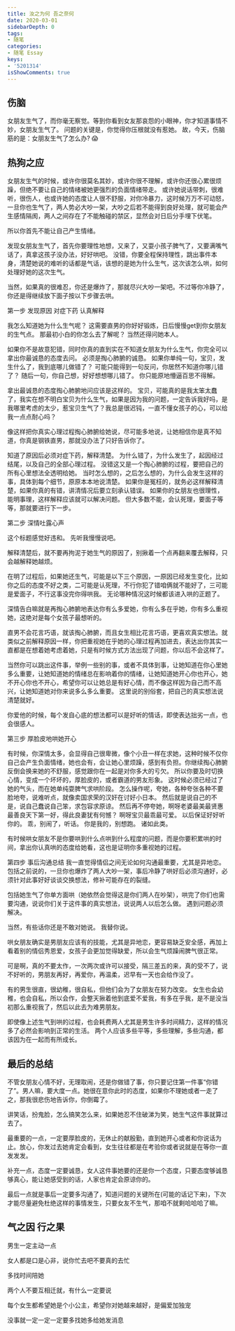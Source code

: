 ```yaml
---
title: 汝之为何 吾之奈何
date: 2020-03-01
sidebarDepth: 0
tags:
- 随笔
categories:
- 随笔 Essay
keys:
- '5201314'
isShowComments: true
---
```


<Boxx/>

## 伤脑

女朋友生气了，而你毫无察觉。等到你看到女友那哀怨的小眼神，你才知道事情不妙，女朋友生气了。
问题的关键是，你觉得你压根就没有惹她。
故，今天，伤脑筋的是：女朋友生气了怎么办? 😱

## 热狗之应

女朋友生气的时候，或许你很莫名其妙，或许你很不理解，或许你还很心累很烦躁，但绝不要让自己的情绪被她更强烈的负面情绪带走。
或许她说话带刺，很难听，很伤人，也或许她的态度让人很不舒服，对你冷暴力，这时候万万不可动怒，一旦你也生气了，两人势必大吵一架，大吵之后若不能得到良好处理，就可能会产生感情隔阂，两人之间存在了不能触碰的禁区，显然会对日后分手埋下伏笔。

所以你首先不能让自己产生情绪。

发现女朋友生气了，首先你要理性地想，又来了，又耍小孩子脾气了，又要满嘴气话了，真拿这孩子没办法，好好哄吧。
没错，你要全程保持理性，跳出事件本身，清楚她说的难听的话都是气话，该想的是她为什么生气，这次该怎么哄，如何处理好她的这次生气。

当然，如果真的很难忍，你还是爆炸了，那就尽兴大吵一架吧。不过等你冷静了，你还是得继续放下面子按以下步骤去哄。



第一步 发现原因 对症下药 认真解释

我怎么知道她为什么生气呢？
这需要直男的你好好锻炼，日后慢慢get到你女朋友的生气点。
那最初小白的你怎么去了解呢？
当然还得问她本人。

如果你不是故意犯错，同时你真的直到实在不知道女朋友为什么生气，你完全可以拿出你最诚恳的态度去问。
必须是掏心肺腑的诚恳。
如果你单纯一句，宝贝，发生什么了，我到底哪儿做错了？
可能只能得到一句反问，你居然不知道你哪儿错了？
随后一句，你自己想，好好想想哪儿错了。
你只能原地懵逼百思不得解。

拿出最诚恳的态度掏心肺腑地问应该是这样的。
宝贝，可能真的是我太笨太蠢了，我实在想不明白宝贝为什么生气，如果是因为我的问题，一定告诉我好吗，是我哪里考虑的太少，惹宝贝生气了？我总是很迟钝，一直不懂女孩子的心，可以给我一点点耐心吗？

像这样把你真实心理过程掏心肺腑给她说，尽可能多地说，让她相信你是真不知道，你真是钢铁直男，那就没办法了只好告诉你了。

知道了原因后必须对症下药，解释清楚。
为什么错了，为什么发生了，起因经过结尾，以及自己的全部心理过程。
没错这又是一个掏心肺腑的过程，要把自己的所有心里想法全透明给她。
当时怎么想的，之后怎么想的，为什么会发生这样的事，具体到每个细节，原原本本地说清楚。
如果你是冤枉的，就务必这样解释清楚，如果你真的有错，讲清情况后要立刻承认错误。
如果你的女朋友也很理性，能明事理，这样解释应该就可以解决问题。
但大多数不能，会认死理，要面子等等，那就要进行下一步。



第二步 深情吐露心声

这个标题感觉好违和。
先听我慢慢说吧。



解释清楚后，就不要再拘泥于她生气的原因了，别揪着一个点再翻来覆去解释，只会越解释她越烦。

在明了过程后，如果她还生气，可能是以下三个原因，一原因已经发生变化，比如你之后的态度不好之类，二可能是认死理，不行你犯了错咱俩就不能好了，三可能是爱面子，不行这事没完你得哄我。
无论哪种情况这时候都该进入哄的正题了。

深情告白嘛就是再掏心肺腑地表达你有么多爱她，你有么多在乎她，你有多么重视她，这绝对是每个女孩子最想听的。

直男不会花言巧语，就该掏心肺腑，而且女生相比花言巧语，更喜欢真实想法。就类似之前解释原因一样，你把重视她在乎她的心理过程再加进去，表达出你其实一直都是在想着她考虑着她，只是有时候方式方法出现了问题，你以后不会这样了。

当然你可以跳出这件事，举例一些别的事，或者不具体到事，让她知道在你心里她多么重要，让她知道她的情绪总在影响着你的情绪，让她知道她开心你也开心，她不开心你也不开心，希望你可以让她总是有好心情，而不像这样因为自己而不高兴，让她知道她对你来说多么多么重要。
这里说的别俗套，把自己的真实想法说清楚就好。

你爱他的时候，每个发自心底的想法都可以是好听的情话，即使表达拙劣一点，也会很感人。



第三步 厚脸皮地哄她开心

有时候，你深情太多，会显得自己很卑微，像个小丑一样在求她，这种时候不仅你自己会产生负面情绪，她也会有，会让她心里烦躁，感到有负担。你继续掏心肺腑反倒会换来她的不舒服，感觉跟你在一起是对你多大的亏欠。
所以你要及时切换心情，变成一个坏坏的，厚脸皮的，或者霸道的男友形象。
这时候必须已经过了她的气头，而在她单纯耍脾气求哄阶段。
怎么操作呢，夸她，各种夸张各种不要脸地夸，说难听点，就像卖国求荣的汉奸在讨好小日本。
然后就是说自己的不是，说自己蠢说自己笨，求包容求原谅。
然后再不停夸她，啊呀老婆最美最贤惠最善良天下第一好，得此良妻犹有何憾？
啊呀宝贝最乖最可爱。
以后保证好好听你的。
乖，别闹了，听话。
你是我的，别想跑。
诸如此类。

有时候哄女朋友不是你要哄到什么点哄到什么程度的问题，而是你要积累哄的时间，拿出你认真哄的态度给她看，这也是证明你多重视她的过程。



第四步 事后沟通总结
我一直觉得情侣之间无论如何沟通最重要，尤其是异地恋。
包括之前说的，一旦你也爆炸了两人大吵一架，事后冷静了哄好后必须沟通好，必须针对此事好好谈谈交换想法，修补可能存在的裂缝。

包括她生气了你单方面哄（她依然会觉得这是你们两人在吵架），哄完了你们也需要沟通，说说你们关于这件事的真实想法，说说两人以后怎么做。
遇到问题必须解决。



当然，有些话你还是不敢对她说。
我替你说。



哄女朋友确实是男朋友应该有的技能，尤其是异地恋，更容易缺乏安全感，再加上看着别的情侣秀恩爱，女孩子会更加觉得缺爱，所以会生气烦躁闹脾气很正常。

可是啊，真的不要太作，一次两次或许可以接受，隔三差五的来，真的受不了，说不好听的，男朋友再好，再爱你，再温柔，迟早有一天也会给作没了。

有的男生很直，很幼稚，很自私，但他们会为了女朋友在努力改变。
女生也会幼稚，也会自私，所以会作，会整天揪着他到底爱不爱我，有多在乎我，是不是没当初那么重视我了，然后以此去为难男朋友。

即使像上述生气到哄的过程，也会耗费两人尤其是男生许多时间精力，这样的情况多了必然会影响到正常的生活。
两个人应该多些平等，多些理解，多些沟通，都该因为在一起而有所成长。 

## 最后的总结

不管女朋友心情不好，无理取闹，还是你做错了事，你只要记住第一件事“你错了”。男人嘛，要大度一点。她很在意你此时的态度，如果你不理她或者一走了之，那我很悲伤地告诉你，你倒霉了。 

讲笑话，扮鬼脸，怎么搞笑怎么来，如果她忍不住破涕为笑，她生气这件事就算过去了。 

最重要的一点，一定要厚脸皮的，无休止的献殷勤，直到她开心或者和你说话为止。放心，你发过去她肯定会看到，女生往往都是在考验你或者说就是在等你一直发发发。

补充一点，态度一定要诚恳，女人这件事她要的还是你一个态度，只要态度够诚恳够真心，能让她感受到的话，人家也肯定会原谅你的。

最后一点就是事后一定要多沟通了，知道问题的关键所在(可能的话记下来)，下次才能尽量避免杜绝这样的事情发生，只要女友不生气，那咱不就剩哈哈哈了嘛。

## 气之因 行之果

男生一定主动一点

女人都是口是心非，说你忙去吧不要真的去忙

多找时间陪她

两个人不要互相迁就，有什么一定要说

每个女生都希望她是个小公主，希望你对她越来越好，是偏爱加独宠

没事就一定一定一定要多找她多给她发消息

<Reward/>
